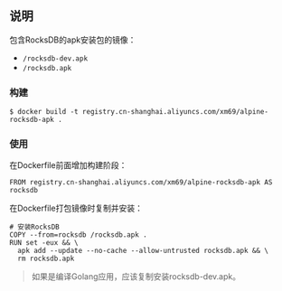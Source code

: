 ## 说明

包含RocksDB的apk安装包的镜像：

* `/rocksdb-dev.apk`
* `/rocksdb.apk`

### 构建

```
$ docker build -t registry.cn-shanghai.aliyuncs.com/xm69/alpine-rocksdb-apk .
```

### 使用

在Dockerfile前面增加构建阶段：
```
FROM registry.cn-shanghai.aliyuncs.com/xm69/alpine-rocksdb-apk AS rocksdb
```

在Dockerfile打包镜像时复制并安装：
```
# 安装RocksDB
COPY --from=rocksdb /rocksdb.apk .
RUN set -eux && \
  apk add --update --no-cache --allow-untrusted rocksdb.apk && \
  rm rocksdb.apk
```
> 如果是编译Golang应用，应该复制安装rocksdb-dev.apk。
